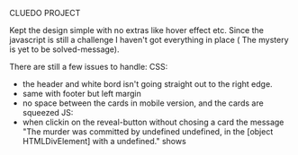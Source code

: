 CLUEDO PROJECT

Kept the design simple with no extras like hover effect etc.
Since the javascript is still a challenge I haven't got everything in place ( The mystery is yet to be solved-message).

There are still a few issues to handle:
CSS:
- the header and white bord isn't going straight out to the right edge.
- same with footer but left margin
- no space between the cards in mobile version, and the cards are squeezed
JS:
- when clickin on the reveal-button without chosing a card the message "The murder was committed by undefined undefined, in the [object HTMLDivElement] with a undefined." shows